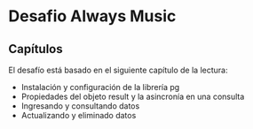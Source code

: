 # Desafio Always Music
## Capítulos
El desafío está basado en el siguiente capítulo de la lectura:
- Instalación y configuración de la librería pg
- Propiedades del objeto result y la asincronía en una consulta
- Ingresando y consultando datos
- Actualizando y eliminado datos
